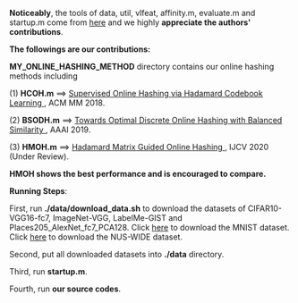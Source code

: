 **Noticeably**, the tools of data, util, vlfeat, affinity.m, evaluate.m and startup.m come from <a href="https://github.com/fcakir/mihash">here</a> and we highly **appreciate the authors' contributions**.

**The followings are our contributions:**

**MY_ONLINE_HASHING_METHOD** directory contains our online hashing methods including

(1) **HCOH.m**  ==> <a href="https://dl.acm.org/citation.cfm?id=3240519">Supervised Online Hashing via Hadamard Codebook Learning </a>, ACM MM 2018. 

(2) **BSODH.m**  ==> <a href ="https://arxiv.org/abs/1901.10185">Towards Optimal Discrete Online Hashing with Balanced Similarity </a>, AAAI 2019.

(3) **HMOH.m**  ==> <a href ="https://arxiv.org/abs/1905.04454">Hadamard Matrix Guided Online Hashing </a>, IJCV 2020 (Under Review).

**HMOH shows the best performance and is encouraged to compare.**

**Running Steps**:

First, run **./data/download_data.sh** to download the datasets of CIFAR10-VGG16-fc7, ImageNet-VGG, LabelMe-GIST and Places205_AlexNet_fc7_PCA128. Click <a href="https://drive.google.com/file/d/1iVOD4dsUSxujmN0F66w-JuEqljFZpaPK/view">here</a> to download the MNIST dataset. Click <a href="https://drive.google.com/file/d/1jJThCuiR2G0cQUfd0QZrKWnlLxy5IiIJ/view">here</a> to download the NUS-WIDE dataset.

Second, put all downloaded datasets into **./data** directory.

Third, run **startup.m**.

Fourth, run **our source codes**.
